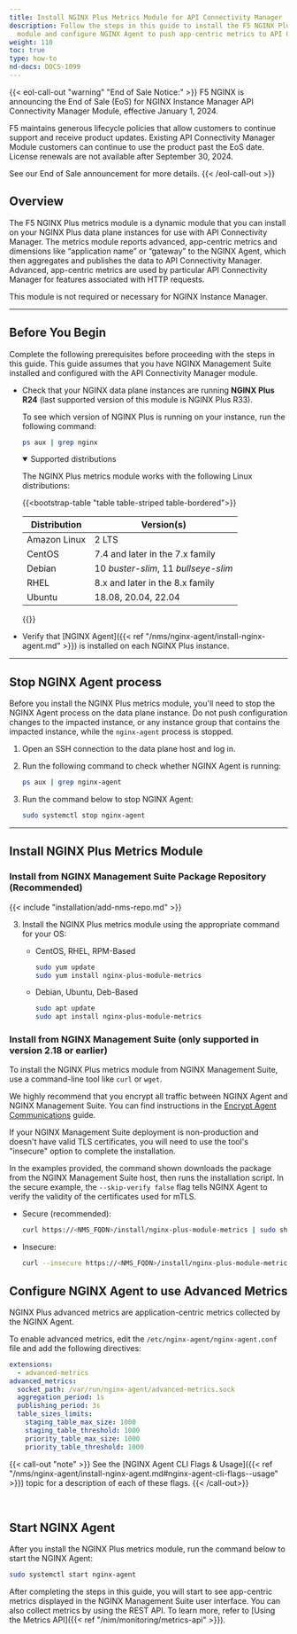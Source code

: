 ```yaml
---
title: Install NGINX Plus Metrics Module for API Connectivity Manager
description: Follow the steps in this guide to install the F5 NGINX Plus dynamic metrics
  module and configure NGINX Agent to push app-centric metrics to API Connectivity Manager.
weight: 110
toc: true
type: how-to
nd-docs: DOCS-1099
---
```


{{< eol-call-out "warning" "End of Sale Notice:" >}} F5 NGINX is announcing the End of Sale (EoS) for NGINX Instance Manager API Connectivity Manager Module, effective January 1, 2024.

F5 maintains generous lifecycle policies that allow customers to continue support and receive product updates. Existing API Connectivity Manager Module customers can continue to use the product past the EoS date. License renewals are not available after September 30, 2024.

See our End of Sale announcement for more details. {{< /eol-call-out >}}

## Overview

The F5 NGINX Plus metrics module is a dynamic module that you can install on your NGINX Plus data plane instances for use with API Connectivity Manager. The metrics module reports advanced, app-centric metrics and dimensions like “application name” or “gateway” to the NGINX Agent, which then aggregates and publishes the data to API Connectivity Manager. Advanced, app-centric metrics are used by particular API Connectivity Manager for features associated with HTTP requests.

This module is not required or necessary for NGINX Instance Manager.

---

## Before You Begin

Complete the following prerequisites before proceeding with the steps in this guide. This guide assumes that you have NGINX Management Suite installed and configured with the API Connectivity Manager module.

- Check that your NGINX data plane instances are running **NGINX Plus R24** (last supported version of this module is NGINX Plus R33).

  To see which version of NGINX Plus is running on your instance, run the following command:

    ```bash
    ps aux | grep nginx
    ```

    <details open>
    <summary><i class="fa-solid fa-circle-info"></i> Supported distributions</summary>

    The NGINX Plus metrics module works with the following Linux distributions:

    {{<bootstrap-table "table table-striped table-bordered">}}

    | Distribution | Version(s)                           |
    | ------------ | ------------------------------------ |
    | Amazon Linux | 2 LTS                                |
    | CentOS       | 7.4 and later in the 7.x family      |
    | Debian       | 10 _buster-slim_, 11 _bullseye-slim_ |
    | RHEL         | 8.x and later in the 8.x family      |
    | Ubuntu       | 18.08, 20.04, 22.04                  |

    {{</bootstrap-table>}}

    </details>

- Verify that [NGINX Agent]({{< ref "/nms/nginx-agent/install-nginx-agent.md" >}}) is installed on each NGINX Plus instance.

---

## Stop NGINX Agent process

Before you install the NGINX Plus metrics module, you'll need to stop the NGINX Agent process on the data plane instance.
Do not push configuration changes to the impacted instance, or any instance group that contains the impacted instance, while the `nginx-agent` process is stopped.

1. Open an SSH connection to the data plane host and log in.
1. Run the following command to check whether NGINX Agent is running:

    ```bash
    ps aux | grep nginx-agent
    ```

1. Run the command below to stop NGINX Agent:

    ```bash
    sudo systemctl stop nginx-agent
    ```

---

## Install NGINX Plus Metrics Module

### Install from NGINX Management Suite Package Repository (Recommended)

{{< include "installation/add-nms-repo.md" >}}

3. Install the NGINX Plus metrics module using the appropriate command for your OS:

    - CentOS, RHEL, RPM-Based

        ```bash
        sudo yum update
        sudo yum install nginx-plus-module-metrics
        ```

    - Debian, Ubuntu, Deb-Based

        ```bash
        sudo apt update
        sudo apt install nginx-plus-module-metrics
        ```

### Install from NGINX Management Suite (only supported in version 2.18 or earlier)

To install the NGINX Plus metrics module from NGINX Management Suite, use a command-line tool like `curl` or `wget`.

We highly recommend that you encrypt all traffic between NGINX Agent and NGINX Management Suite. You can find instructions in the [Encrypt Agent Communications](https://docs.nginx.com/nginx-agent/configuration/encrypt-communication/) guide.

If your NGINX Management Suite deployment is non-production and doesn't have valid TLS certificates, you will need to use the tool's "insecure" option to complete the installation.

In the examples provided, the command shown downloads the package from the NGINX Management Suite host, then runs the installation script.
In the secure example, the `--skip-verify false` flag tells NGINX Agent to verify the validity of the certificates used for mTLS.

- Secure (recommended):

    ```bash
    curl https://<NMS_FQDN>/install/nginx-plus-module-metrics | sudo sh -s -- --skip-verify false
    ```

- Insecure:

    ```bash
    curl --insecure https://<NMS_FQDN>/install/nginx-plus-module-metrics | sudo sh
    ```

## Configure NGINX Agent to use Advanced Metrics

NGINX Plus advanced metrics are application-centric metrics collected by the NGINX Agent.

To enable advanced metrics, edit the `/etc/nginx-agent/nginx-agent.conf` file and add the following directives:

```yaml
extensions:
  - advanced-metrics
advanced_metrics:
  socket_path: /var/run/nginx-agent/advanced-metrics.sock
  aggregation_period: 1s
  publishing_period: 3s
  table_sizes_limits:
    staging_table_max_size: 1000
    staging_table_threshold: 1000
    priority_table_max_size: 1000
    priority_table_threshold: 1000
```

{{< call-out "note" >}} See the [NGINX Agent CLI Flags & Usage]({{< ref "/nms/nginx-agent/install-nginx-agent.md#nginx-agent-cli-flags--usage" >}}) topic for a description of each of these flags. {{< /call-out>}}

<br>

## Start NGINX Agent

After you install the NGINX Plus metrics module, run the command below to start the NGINX Agent:

```bash
sudo systemctl start nginx-agent
```

After completing the steps in this guide, you will start to see app-centric metrics displayed in the NGINX Management Suite user interface. You can also collect metrics by using the REST API. To learn more, refer to [Using the Metrics API]({{< ref "/nim/monitoring/metrics-api" >}}).
